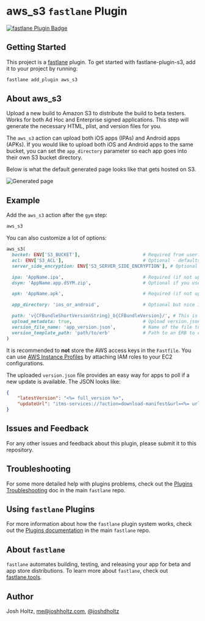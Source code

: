 # aws_s3 `fastlane` Plugin

[![fastlane Plugin Badge](https://rawcdn.githack.com/fastlane/fastlane/master/fastlane/assets/plugin-badge.svg)](https://rubygems.org/gems/fastlane-plugin-aws_s3)

## Getting Started

This project is a [fastlane](https://github.com/fastlane/fastlane) plugin. To get started with fastlane-plugin-s3, add it to your project by running:

```bash
fastlane add_plugin aws_s3
```

## About aws_s3

Upload a new build to Amazon S3 to distribute the build to beta testers. Works for both Ad Hoc and Enterprise signed applications. This step will generate the necessary HTML, plist, and version files for you.

The `aws_s3` action can upload both iOS apps (IPAs) and Android apps (APKs). If you would like to upload both iOS and Android apps to the same bucket, you can set the `app_directory` parameter so each app goes into their own S3 bucket directory.

Below is what the default generated page looks like that gets hosted on S3.

![Generated page](aws_s3_screenshot.png)

## Example

Add the `aws_s3` action after the `gym` step:

```ruby
aws_s3
```

You can also customize a lot of options:
```ruby
aws_s3(
  bucket: ENV['S3_BUCKET'],                       # Required from user.
  acl: ENV['S3_ACL'],                             # Optional - defaults to 'public-read'
  server_side_encryption: ENV['S3_SERVER_SIDE_ENCRYPTION'], # Optional

  ipa: 'AppName.ipa',                             # Required (if not uploading an APK).
  dsym: 'AppName.app.dSYM.zip',                   # Optional if you use `ipa` to build.

  apk: 'AppName.apk',                             # Required (if not uploading an IPA).

  app_directory: 'ios_or_android',                # Optional but nice if you want to put multiple apps in same bucket

  path: 'v{CFBundleShortVersionString}_b{CFBundleVersion}/', # This is actually the default.
  upload_metadata: true,                          # Upload version.json, plist and HTML. Set to false to skip uploading of these files.
  version_file_name: 'app_version.json',          # Name of the file to upload to S3. Defaults to 'version.json'
  version_template_path: 'path/to/erb'            # Path to an ERB to configure the structure of the version JSON file
)
```

It is recommended to **not** store the AWS access keys in the `Fastfile`. You can use [AWS Instance Profiles](https://docs.aws.amazon.com/IAM/latest/UserGuide/id_roles_use_switch-role-ec2_instance-profiles.html) by attaching IAM roles to your EC2 configurations.

The uploaded `version.json` file provides an easy way for apps to poll if a new update is available. The JSON looks like:

```json
{
    "latestVersion": "<%= full_version %>",
    "updateUrl": "itms-services://?action=download-manifest&url=<%= url %>"
}
```

## Issues and Feedback

For any other issues and feedback about this plugin, please submit it to this repository.

## Troubleshooting

For some more detailed help with plugins problems, check out the [Plugins Troubleshooting](https://github.com/fastlane/fastlane/blob/master/fastlane/docs/PluginsTroubleshooting.md) doc in the main `fastlane` repo.

## Using `fastlane` Plugins

For more information about how the `fastlane` plugin system works, check out the [Plugins documentation](https://github.com/fastlane/fastlane/blob/master/fastlane/docs/Plugins.md) in the main `fastlane` repo.

## About `fastlane`

`fastlane` automates building, testing, and releasing your app for beta and app store distributions. To learn more about `fastlane`, check out [fastlane.tools](https://fastlane.tools).

## Author

Josh Holtz, me@joshholtz.com, [@joshdholtz](https://twitter.com/joshdholtz)
